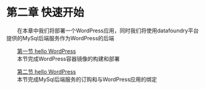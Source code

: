 # 第二章 快速开始
　　在本章中我们将部署一个WordPress应用，同时我们将使用datafoundry平台提供的MySql后端服务作为WordPress的后端   
  
　　[第一节   hello WordPress](quick_start/01_deploy.md)  
　　本节完成WordPress容器镜像的构建和部署 
    
　　[第二节   hello WordPress](quick_start/02_bind_backingservice.md)   
　　本节完成MySql后端服务的订购和与WordPress应用的绑定  